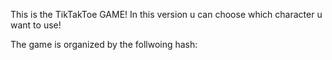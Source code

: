 
This is the TikTakToe GAME!
In this version u can choose which character u want to use!

The game is organized by the follwoing hash:

